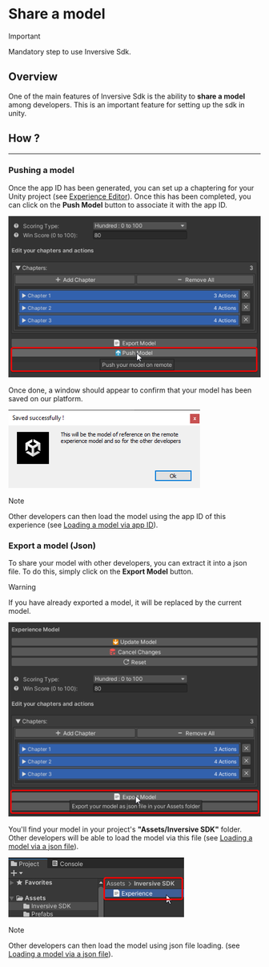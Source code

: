 # Share a model

>[!IMPORTANT]
>
>Mandatory step to use Inversive Sdk.

## Overview

One of the main features of Inversive Sdk is the ability to **share a model** among developers. This is an important feature for setting up the sdk in unity. 

## How ?
--- 

### Pushing a model

Once the app ID has been generated, you can set up a chaptering for your Unity project (see [Experience Editor](./experience-editor.md)). Once this has been completed, you can click on the **Push Model** button to associate it with the app ID.

![Push Model](./Images/push-model.png "Push Model")

Once done, a window should appear to confirm that your model has been saved on our platform. 

![Push Model Succeeded](./Images/pushed-successfully.png "Push Model Succeeded")

>[!NOTE]
>
>Other developers can then load the model using the app ID of this experience (see [Loading a model via app ID](./retrieve-model.md)).

### Export a model (Json)

To share your model with other developers, you can extract it into a json file. To do this, simply click on the **Export Model** button. 

>[!WARNING]
>
>If you have already exported a model, it will be replaced by the current model.

![Export Model](./Images/export-model.png "Export Model")

You'll find your model in your project's **"Assets/Inversive SDK"** folder. Other developers will be able to load the model via this file (see [Loading a model via a json file](./retrieve-model.md)).

![Export Model Succeeded](./Images/exported-successfully.png "Export Model Succeeded")

>[!NOTE]
>
>Other developers can then load the model using json file loading. (see [Loading a model via a json file](./retrieve-model.md)).
